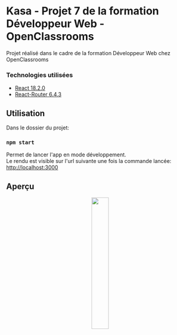 # Kasa - Projet 7 de la formation Développeur Web - OpenClassrooms

Projet réalisé dans le cadre de la formation Développeur Web chez OpenClassrooms

### Technologies utilisées
- [React 18.2.0](https://reactjs.org/)
- [React-Router 6.4.3](https://reactrouter.com/en/main)

## Utilisation

Dans le dossier du projet:

### `npm start`

Permet de lancer l'app en mode développement.\
Le rendu est visible sur l'url suivante une fois la commande lancée: [http://localhost:3000](http://localhost:3000)

## Aperçu
<p align="center">
    <img src="src/assets/images/kasa_home_preview.png" width="30%">
<p>
